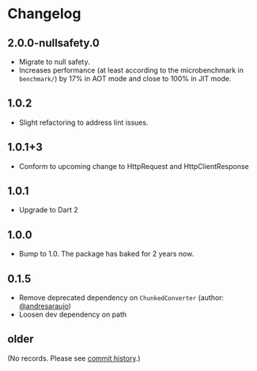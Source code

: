 # Changelog

## 2.0.0-nullsafety.0

- Migrate to null safety.
- Increases performance (at least according to the microbenchmark 
  in `benchmark/`) by 17% in AOT mode and close to 100% in JIT mode.

## 1.0.2

- Slight refactoring to address lint issues.

## 1.0.1+3

- Conform to upcoming change to HttpRequest and HttpClientResponse

## 1.0.1

- Upgrade to Dart 2

## 1.0.0

- Bump to 1.0. The package has baked for 2 years now.

## 0.1.5

- Remove deprecated dependency on `ChunkedConverter` 
(author: [@andresaraujo](https://github.com/andresaraujo))
- Loosen dev dependency on path

## older

(No records. Please see 
[commit history](https://github.com/filiph/html_unescape/commits/master).)
